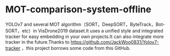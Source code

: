 # MOT-comparison-system-offline
YOLOv7 and several MOT algorithm（SORT，DeepSORT，ByteTrack，Bot-SORT，etc）in VisDrone2019 dataset.It uses a unified style and integrated tracker for easy embedding in your own projects.It can also integrate more tracker in the future.Thanks to https://github.com/JackWoo0831/Yolov7-tracker ，this project borrows some code from this GitHub.
